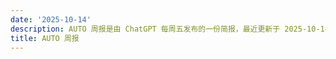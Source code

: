 ```yaml
---
date: '2025-10-14'
description: AUTO 周报是由 ChatGPT 每周五发布的一份简报，最近更新于 2025-10-14。
title: AUTO 周报
---
```

